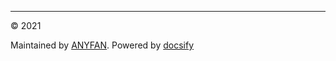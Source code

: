 ------

&copy; 2021

Maintained by [ANYFAN](https://www.anyfan.top). Powered by [docsify](https://docsify.js.org)